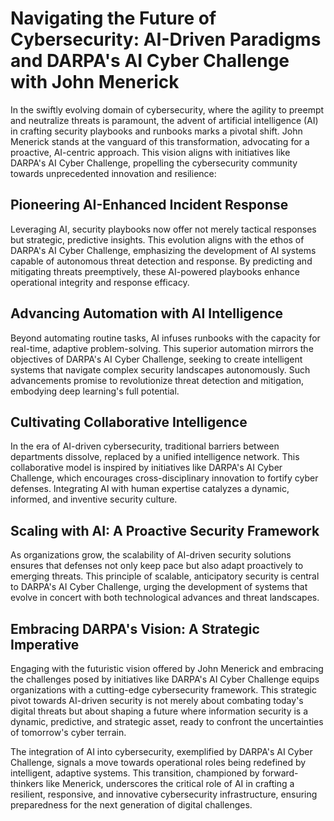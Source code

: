 # Navigating the Future of Cybersecurity: AI-Driven Paradigms and DARPA's AI Cyber Challenge with John Menerick

In the swiftly evolving domain of cybersecurity, where the agility to preempt and neutralize threats is paramount, the advent of artificial intelligence (AI) in crafting security playbooks and runbooks marks a pivotal shift. John Menerick stands at the vanguard of this transformation, advocating for a proactive, AI-centric approach. This vision aligns with initiatives like DARPA's AI Cyber Challenge, propelling the cybersecurity community towards unprecedented innovation and resilience:

## Pioneering AI-Enhanced Incident Response

Leveraging AI, security playbooks now offer not merely tactical responses but strategic, predictive insights. This evolution aligns with the ethos of DARPA's AI Cyber Challenge, emphasizing the development of AI systems capable of autonomous threat detection and response. By predicting and mitigating threats preemptively, these AI-powered playbooks enhance operational integrity and response efficacy.

## Advancing Automation with AI Intelligence

Beyond automating routine tasks, AI infuses runbooks with the capacity for real-time, adaptive problem-solving. This superior automation mirrors the objectives of DARPA's AI Cyber Challenge, seeking to create intelligent systems that navigate complex security landscapes autonomously. Such advancements promise to revolutionize threat detection and mitigation, embodying deep learning's full potential.

## Cultivating Collaborative Intelligence

In the era of AI-driven cybersecurity, traditional barriers between departments dissolve, replaced by a unified intelligence network. This collaborative model is inspired by initiatives like DARPA's AI Cyber Challenge, which encourages cross-disciplinary innovation to fortify cyber defenses. Integrating AI with human expertise catalyzes a dynamic, informed, and inventive security culture.

## Scaling with AI: A Proactive Security Framework

As organizations grow, the scalability of AI-driven security solutions ensures that defenses not only keep pace but also adapt proactively to emerging threats. This principle of scalable, anticipatory security is central to DARPA's AI Cyber Challenge, urging the development of systems that evolve in concert with both technological advances and threat landscapes.

## Embracing DARPA's Vision: A Strategic Imperative

Engaging with the futuristic vision offered by John Menerick and embracing the challenges posed by initiatives like DARPA's AI Cyber Challenge equips organizations with a cutting-edge cybersecurity framework. This strategic pivot towards AI-driven security is not merely about combating today's digital threats but about shaping a future where information security is a dynamic, predictive, and strategic asset, ready to confront the uncertainties of tomorrow's cyber terrain.

The integration of AI into cybersecurity, exemplified by DARPA's AI Cyber Challenge, signals a move towards operational roles being redefined by intelligent, adaptive systems. This transition, championed by forward-thinkers like Menerick, underscores the critical role of AI in crafting a resilient, responsive, and innovative cybersecurity infrastructure, ensuring preparedness for the next generation of digital challenges.


